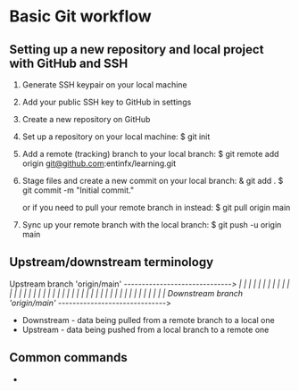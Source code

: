 # Basic Git workflow

## Setting up a new repository and local project with GitHub and SSH
1. Generate SSH keypair on your local machine
2. Add your public SSH key to GitHub in settings
3. Create a new repository on GitHub
4. Set up a repository on your local machine:
   $ git init
5. Add a remote (tracking) branch to your local branch:
   $ git remote add origin git@github.com:entinfx/learning.git
6. Stage files and create a new commit on your local branch:
   & git add .
   $ git commit -m "Initial commit."

   or if you need to pull your remote branch in instead:
   $ git pull origin main
7. Sync up your remote branch with the local branch:
   $ git push -u origin main

## Upstream/downstream terminology
Upstream branch 'origin/main'   *---*---*---*---*---*---*---*---*---*---*>
                                |   |   |   |   |   |   |   |   |   |   |
                                |   |   |   |   |   |   |   |   |   |   |
                                |   |   |   |   |   |   |   |   |   |   |
                                |   |   |   |   |   |   |   |   |   |   |
Downstream branch 'origin/main' *---*---*---*---*---*---*---*---*---*---*>

* Downstream - data being pulled from a remote branch to a local one
* Upstream - data being pushed from a local branch to a remote one

## Common commands
*